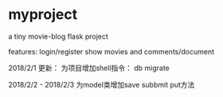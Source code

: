 # myproject

a tiny movie-blog flask project

features:
login/register
show movies and comments/document


2018/2/1  更新：
为项目增加shell指令： db  migrate

2018/2/2 - 2018/2/3
为model类增加save subbmit put方法









